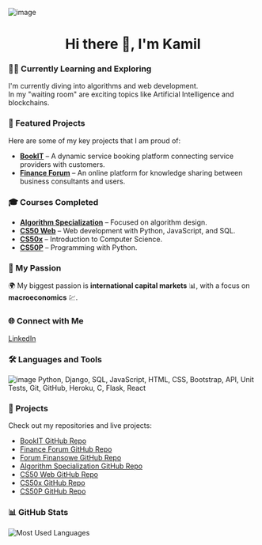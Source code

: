 ![image](https://github.com/user-attachments/assets/1bc7dfd9-ece7-45ab-b029-b94cb29f3c65)<h1 align="center">Hi there 👋, I'm Kamil</h1>

### 👨‍💻 Currently Learning and Exploring
I'm currently diving into algorithms and web development.  
In my "waiting room" are exciting topics like Artificial Intelligence and blockchains.

### 💼 Featured Projects
Here are some of my key projects that I am proud of:
- **[BookIT](https://www.easybookitonline.com/)** – A dynamic service booking platform connecting service providers with customers.
- **[Finance Forum](https://www.expertbizforum.com/)** – An online platform for knowledge sharing between business consultants and users.

### 🎓 Courses Completed
- **[Algorithm Specialization](https://github.com/kamilkk00/Stanford_Algorithms)** – Focused on algorithm design.
- **[CS50 Web](https://github.com/kamilkk00/CS50/tree/main/CS50_Web)** – Web development with Python, JavaScript, and SQL.
- **[CS50x](https://github.com/kamilkk00/CS50/tree/main/CS50x)** – Introduction to Computer Science.
- **[CS50P](https://github.com/kamilkk00/CS50/tree/main/CS50_Python)** – Programming with Python.

### 🚀 My Passion
🌍 My biggest passion is **international capital markets** 📊, with a focus on **macroeconomics** 💹.

### 🌐 Connect with Me
[LinkedIn](https://www.linkedin.com/in/kamil-k%C4%99pka-885916199/)

### 🛠️ Languages and Tools
![image](https://github.com/user-attachments/assets/8a0277af-cc04-4314-b737-2ad9e78bfd22)
Python, Django, SQL, JavaScript, HTML, CSS, Bootstrap, API, Unit Tests, Git, GitHub, Heroku, C, Flask, React

### 📁 Projects
Check out my repositories and live projects:
- [BookIT GitHub Repo](https://github.com/kamilkk00/BookIT)
- [Finance Forum GitHub Repo](https://github.com/kamilkk00/Financial_Forum)
- [Forum Finansowe GitHub Repo](https://github.com/kamilkk00/Forum_Finansowe)
- [Algorithm Specialization GitHub Repo](https://github.com/kamilkk00/Stanford_Algorithms)
- [CS50 Web GitHub Repo](https://github.com/kamilkk00/CS50/tree/main/CS50_Web)
- [CS50x GitHub Repo](https://github.com/kamilkk00/CS50/tree/main/CS50x)
- [CS50P GitHub Repo](https://github.com/kamilkk00/CS50/tree/main/CS50_Python)

### 📊 GitHub Stats
![Most Used Languages](https://github-readme-stats.vercel.app/api/top-langs/?username=kamilkk00&layout=compact)
